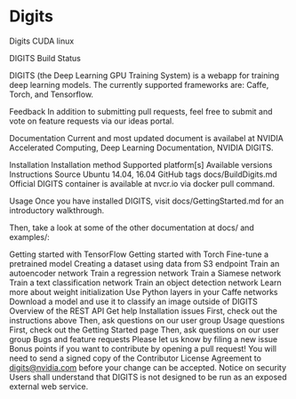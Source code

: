# Digits
Digits CUDA linux

DIGITS
Build Status

DIGITS (the Deep Learning GPU Training System) is a webapp for training deep learning models. The currently supported frameworks are: Caffe, Torch, and Tensorflow.

Feedback
In addition to submitting pull requests, feel free to submit and vote on feature requests via our ideas portal.

Documentation
Current and most updated document is availabel at NVIDIA Accelerated Computing, Deep Learning Documentation, NVIDIA DIGITS.

Installation
Installation method	Supported platform[s]	Available versions	Instructions
Source	Ubuntu 14.04, 16.04	GitHub tags	docs/BuildDigits.md
Official DIGITS container is available at nvcr.io via docker pull command.

Usage
Once you have installed DIGITS, visit docs/GettingStarted.md for an introductory walkthrough.

Then, take a look at some of the other documentation at docs/ and examples/:

Getting started with TensorFlow
Getting started with Torch
Fine-tune a pretrained model
Creating a dataset using data from S3 endpoint
Train an autoencoder network
Train a regression network
Train a Siamese network
Train a text classification network
Train an object detection network
Learn more about weight initialization
Use Python layers in your Caffe networks
Download a model and use it to classify an image outside of DIGITS
Overview of the REST API
Get help
Installation issues
First, check out the instructions above
Then, ask questions on our user group
Usage questions
First, check out the Getting Started page
Then, ask questions on our user group
Bugs and feature requests
Please let us know by filing a new issue
Bonus points if you want to contribute by opening a pull request!
You will need to send a signed copy of the Contributor License Agreement to digits@nvidia.com before your change can be accepted.
Notice on security
Users shall understand that DIGITS is not designed to be run as an exposed external web service.
